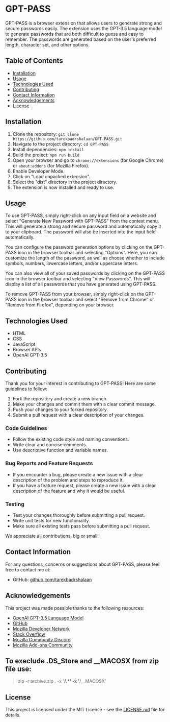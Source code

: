 # GPT-PASS

GPT-PASS is a browser extension that allows users to generate strong and secure passwords easily. The extension uses the GPT-3.5 language model to generate passwords that are both difficult to guess and easy to remember. The passwords are generated based on the user's preferred length, character set, and other options.

## Table of Contents
- [Installation](#installation)
- [Usage](#usage)
- [Technologies Used](#technologies-used)
- [Contributing](#contributing)
- [Contact Information](#contact-information)
- [Acknowledgements](#acknowledgements)
- [License](#license)


## Installation

1. Clone the repository: `git clone https://github.com/tarekbadrshalaan/GPT-PASS.git`
2. Navigate to the project directory: `cd GPT-PASS`
3. Install dependencies: `npm install`
4. Build the project: `npm run build`
5. Open your browser and go to `chrome://extensions` (for Google Chrome) or `about:addons` (for Mozilla Firefox).
6. Enable Developer Mode.
7. Click on "Load unpacked extension".
8. Select the "dist" directory in the project directory.
9. The extension is now installed and ready to use.

## Usage

To use GPT-PASS, simply right-click on any input field on a website and select "Generate New Password with GPT-PASS" from the context menu. This will generate a strong and secure password and automatically copy it to your clipboard. The password will also be inserted into the input field automatically.

You can configure the password generation options by clicking on the GPT-PASS icon in the browser toolbar and selecting "Options". Here, you can customize the length of the password, as well as choose whether to include symbols, numbers, lowercase letters, and/or uppercase letters.

You can also view all of your saved passwords by clicking on the GPT-PASS icon in the browser toolbar and selecting "View Passwords". This will display a list of all passwords that you have generated using GPT-PASS.

To remove GPT-PASS from your browser, simply right-click on the GPT-PASS icon in the browser toolbar and select "Remove from Chrome" or "Remove from Firefox", depending on your browser.

## Technologies Used

* HTML
* CSS
* JavaScript
* Browser APIs
* OpenAI GPT-3.5

## Contributing

Thank you for your interest in contributing to GPT-PASS! Here are some guidelines to follow:

1. Fork the repository and create a new branch.
2. Make your changes and commit them with a clear commit message.
3. Push your changes to your forked repository.
4. Submit a pull request with a clear description of your changes.

### Code Guidelines

- Follow the existing code style and naming conventions.
- Write clear and concise comments.
- Use descriptive function and variable names.

### Bug Reports and Feature Requests

- If you encounter a bug, please create a new issue with a clear description of the problem and steps to reproduce it.
- If you have a feature request, please create a new issue with a clear description of the feature and why it would be useful.

### Testing

- Test your changes thoroughly before submitting a pull request.
- Write unit tests for new functionality.
- Make sure all existing tests pass before submitting a pull request.

We appreciate all contributions, big or small!

## Contact Information
For any questions, concerns or suggestions about GPT-PASS, please feel free to contact me at:

- GitHub: [github.com/tarekbadrshalaan](https://github.com/tarekbadrshalaan)

## Acknowledgements

This project was made possible thanks to the following resources:

- [OpenAI GPT-3.5 Language Model](https://openai.com/blog/gpt-3-ai-language-model/)
- [GitHub](https://github.com/)
- [Mozilla Developer Network](https://developer.mozilla.org/en-US/)
- [Stack Overflow](https://stackoverflow.com/)
- [Mozilla Community Discord](https://discord.gg/6HD5u5Y)
- [Mozilla Add-ons Community](https://discourse.mozilla.org/c/add-ons)

## To execlude .DS_Store and __MACOSX from zip file use:
> zip -r archive.zip . -x '**/.*' -x '**/__MACOSX'

## License

This project is licensed under the MIT License - see the [LICENSE.md](LICENSE.md) file for details.